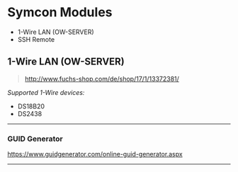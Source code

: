 Symcon Modules
==============
* 1-Wire LAN (OW-SERVER)
* SSH Remote

## 1-Wire LAN (OW-SERVER)
> http://www.fuchs-shop.com/de/shop/17/1/13372381/

_Supported 1-Wire devices:_
* DS18B20
* DS2438

***
### GUID Generator
https://www.guidgenerator.com/online-guid-generator.aspx
***